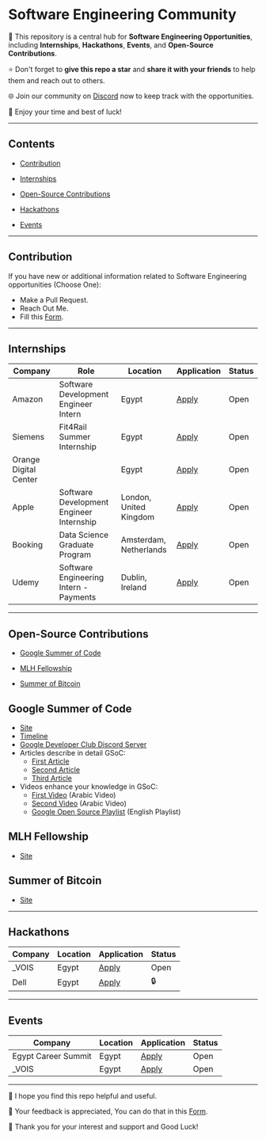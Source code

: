 # Software Engineering Community

🚀 This repository is a central hub for **Software Engineering Opportunities**, including **Internships**, **Hackathons**, **Events**, and **Open-Source Contributions**. 

⭐ Don't forget to **give this repo a star** and **share it with your friends** to help them and reach out to others.

🌐 Join our community on [Discord](https://discord.gg/rSBweVR2Uc) now to keep track with the opportunities. 

🎉 Enjoy your time and best of luck!


---
## Contents
- [Contribution](#contribution)
  
- [Internships](#internships)
  
- [Open-Source Contributions](#open-source-contributions)
  
- [Hackathons](#hackathons)
  
- [Events](#events)


---
## Contribution
 If you have new or additional information related to Software Engineering opportunities (Choose One):
- Make a Pull Request.
- Reach Out Me.
- Fill this [Form](https://forms.gle/n5LJFWaJtKpeHQFD8).

---
## Internships
| Company | Role | Location | Application | Status      |
| ------- | ---- | -------- | ------------| ----------- |
| Amazon | Software Development Engineer Intern | Egypt | [Apply](https://www.amazon.jobs/en/jobs/2512608/2024-software-dev-engineer-intern) | Open |
| Siemens | Fit4Rail Summer Internship | Egypt | [Apply](https://jobs.siemens.com/careers/job/563156118137982?hl=en&sourceType=PREMIUM_POST_SITE&domain=siemens.com) | Open |
| Orange Digital Center | | Egypt | [Apply](https://docs.google.com/forms/d/e/1FAIpQLScCPkMSvfgKMCBJCfZXFMU48Rt08RoFBkoBuuN87zkotM96sA/formResponse) | Open |
| Apple | Software Development Engineer Internship | London, United Kingdom | [Apply](https://jobs.apple.com/en-us/details/200538893/apple-pay-software-development-engineer-internship) | Open |
| Booking | Data Science Graduate Program | Amsterdam, Netherlands | [Apply](https://jobs.booking.com/careers/job?domain=booking.com&pid=562949959919203&query=junior%20software%20engineer%20II%20graduate&domain=booking.com&sort_by=relevance&job_index=1) | Open |
| Udemy | Software Engineering Intern - Payments | Dublin, Ireland | [Apply](https://app.careerpuck.com/job-board/udemy/job/5087923004?gh_jid=5087923004) | Open |


---
## Open-Source Contributions
- [Google Summer of Code](#google-summer-of-code)
  
- [MLH Fellowship](#mlh-fellowship)
  
- [Summer of Bitcoin](#summer-of-bitcoin)


## Google Summer of Code
- [Site](https://summerofcode.withgoogle.com/)
- [Timeline](https://developers.google.com/open-source/gsoc/timeline)
- [Google Developer Club Discord Server](http://discord.gg/google-dev-community)
- Articles describe in detail GSoC:
  - [First Article](https://xuser5000.hashnode.dev/why-google-summer-of-code-is-a-golden-opportunity#heading-very-important)
  - [Second Article](https://docs.google.com/presentation/d/1tZj7K2IS_hhItJQdUZaaer8JAOiYDdcy39J_OmYl7mU/edit#slide=id.g2b05e8be640_0_635)
  - [Third Article](https://docs.google.com/presentation/d/1tZj7K2IS_hhItJQdUZaaer8JAOiYDdcy39J_OmYl7mU/edit?usp=sharing)
- Videos enhance your knowledge in GSoC:
  - [First Video](https://youtu.be/zsXe-T-bV5U?si=qK1vImdINWXTr4qC) (Arabic Video)
  - [Second Video](https://youtu.be/WKFAwImEo1c?si=V9lBEXojaiz65HnG) (Arabic Video)
  - [Google Open Source Playlist](https://www.youtube.com/playlist?list=PLxNYxgaZ8Rsd2o1eD02_TGkE5Iu-jXi1K) (English Playlist)

## MLH Fellowship
- [Site](https://fellowship.mlh.io/)

## Summer of Bitcoin
- [Site](https://www.summerofbitcoin.org/)


---
## Hackathons
| Company | Location | Application | Status |
| ------- | -------- | ------------| ------ |
| _VOIS | Egypt | [Apply](https://hackathon.tvois.vodafone.com/) | Open |
| Dell | Egypt | [Apply](https://www.dell.com/en-eg/dt/microsites/hacktrick.htm?fbclid=IwAR3EMf_NzUWjTB7UYsSltR-c81TPztrGb8BNQKyv2lwLVcStc4ISI2xUH0s#collapse&tab0=1&#last) | 🔒 |


---
## Events
| Company | Location | Application | Status |
| ------- | -------- | ------------| ------ |
| Egypt Career Summit | Egypt | [Apply](https://web.facebook.com/events/358783140062435/?acontext=%7B"event_action_history"%3A[]%7D) | Open |
| _VOIS | Egypt | [Apply](https://www.linkedin.com/posts/sandra-william-8b147a68_fill-vois-customer-care-virtual-career-activity-7165624285430988801-oBTk?utm_source=share&utm_medium=member_desktop) | Open |

---
🙏 I hope you find this repo helpful and useful.

📄 Your feedback is appreciated, You can do that in this [Form](https://forms.gle/BpCSdEoUTnncZjZUA).  

🤍 Thank you for your interest and support and Good Luck!

